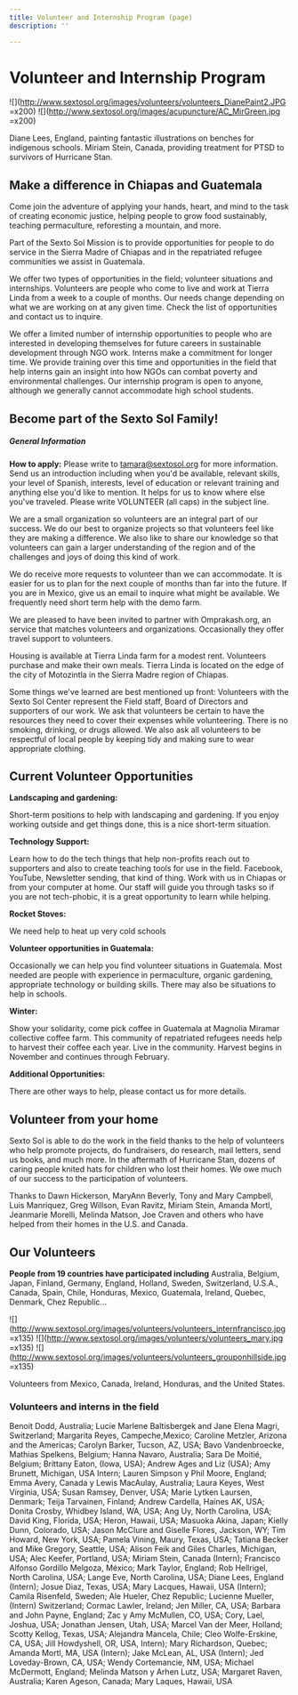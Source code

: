 ```yaml
---
title: Volunteer and Internship Program (page)
description: ''

---
```

# Volunteer and Internship Program

![](http://www.sextosol.org/images/volunteers/volunteers_DianePaint2.JPG =x200) ![](http://www.sextosol.org/images/acupuncture/AC_MirGreen.jpg =x200)

Diane Lees, England, painting fantastic illustrations on benches for indigenous schools. Miriam Stein, Canada, providing treatment for PTSD  to survivors of Hurricane Stan. 

## Make a difference in Chiapas and Guatemala

Come join the adventure of applying your hands, heart, and mind to the task of creating economic justice, helping people to grow food sustainably, teaching permaculture, reforesting a mountain, and more.

Part of the Sexto Sol Mission is to provide opportunities for people to do service in the Sierra Madre of Chiapas and in the repatriated refugee communities we assist in Guatemala.

We offer two types of opportunities in the field; volunteer situations and internships. Volunteers are people who come to live and work at Tierra Linda from a week to a couple of months. Our needs change depending on what we are working on at any given time. Check the list of opportunities and contact us to inquire.

We offer a limited number of internship opportunities to people who are interested in developing themselves for future careers in sustainable development through NGO work. Interns make a commitment for longer time. We provide training over this time and opportunities in the field that help interns gain an insight into how NGOs can combat poverty and environmental challenges. Our internship program is open to anyone, although we generally cannot accommodate high school students. 

## Become part of the Sexto Sol Family!

##### General Information

**How to apply:** Please write to tamara@sextosol.org for more information. Send us an introduction including when you'd be available, relevant skills, your level of Spanish, interests, level of education or relevant training and anything else you'd like to mention. It helps for us to know where else you've traveled. Please write VOLUNTEER (all caps) in the subject line. 

We are a small organization so volunteers are an integral part of our success. We do our best to organize projects so that volunteers feel like they are making a difference. We also like to share our knowledge so that volunteers can gain a larger understanding of the region and of the challenges and joys of doing this kind of work.

We do receive more requests to volunteer than we can accommodate. It is easier for us to plan for the next couple of months than far into the future. If you are in Mexico, give us an email to inquire what might be available. We frequently need short term help with the demo farm.

We are pleased to have been invited to partner with Omprakash.org, an service that matches volunteers and organizations. Occasionally they offer travel support to volunteers.

Housing is available at Tierra Linda farm for a modest rent. Volunteers purchase and make their own meals. Tierra Linda is located on the edge of the city of Motozintla in the Sierra Madre region of Chiapas.

Some things we've learned are best mentioned up front: Volunteers with the Sexto Sol Center represent the Field staff, Board of Directors and supporters of our work. We ask that volunteers be certain to have the resources they need to cover their expenses while volunteering. There is no smoking, drinking, or drugs allowed. We also ask all volunteers to be respectful of local people by keeping tidy and making sure to wear appropriate clothing.

## Current Volunteer Opportunities

**Landscaping and gardening:**

Short-term positions to help with landscaping and gardening. If you enjoy working outside and get things done, this is a nice short-term situation. 

**Technology Support:**

Learn how to do the tech things that help non-profits reach out to supporters and also to create teaching tools for use in the field. Facebook, YouTube, Newsletter sending, that kind of thing. Work with us in Chiapas or from your computer at home. Our staff will guide you through tasks so if you are not tech-phobic, it is a great opportunity to learn while helping. 

**Rocket Stoves:**

We need help to heat up very cold schools

**Volunteer opportunities in Guatemala:**

Occasionally we can help you find volunteer situations in Guatemala. Most needed are people with experience in permaculture, organic gardening, appropriate technology or building skills. There may also be situations to help in schools.

**Winter:**

Show your solidarity, come pick coffee in Guatemala at Magnolia Miramar collective coffee farm. This community of repatriated refugees needs help to harvest their coffee each year. Live in the community. Harvest begins in November and continues through February.

**Additional Opportunities:**

There are other ways to help, please contact us for more details. 

## **Volunteer from your home**

Sexto Sol is able to do the work in the field thanks to the help of volunteers who help promote projects, do fundraisers, do research, mail letters, send us books, and much more. In the aftermath of Hurricane Stan, dozens of caring people knited hats for children who lost their homes. We owe much of our success to the participation of volunteers.

Thanks to Dawn Hickerson, MaryAnn Beverly, Tony and Mary Campbell, Luis Manriquez, Greg Willson, Evan Ravitz, Miriam Stein, Amanda Mortl, Jeanmarie Morelli, Melinda Matson, Joe Craven and others who have helped from their homes in the U.S. and Canada.

## Our Volunteers

**People from 19 countries have participated including** Australia, Belgium, Japan, Finland, Germany, England, Holland, Sweden, Switzerland, U.S.A., Canada, Spain, Chile, Honduras, Mexico, Guatemala, Ireland, Quebec, Denmark, Chez Republic...

![](http://www.sextosol.org/images/volunteers/volunteers_internfrancisco.jpg =x135) ![](http://www.sextosol.org/images/volunteers/volunteers_mary.jpg =x135) ![](http://www.sextosol.org/images/volunteers/volunteers_grouponhillside.jpg =x135)

Volunteers from Mexico, Canada, Ireland, Honduras, and the United States. 

### Volunteers and interns in the field

Benoit Dodd, Australia; Lucie Marlene Baltisbergek and Jane Elena Magri, Switzerland; Margarita Reyes, Campeche,Mexico; Caroline Metzler, Arizona and the Americas; Carolyn Barker, Tucson, AZ, USA; Bavo Vandenbroecke, Mathias Spelkens, Belgium; Hanna Navaro, Australia; Sara De Moitié, Belgium; Brittany Eaton, (Iowa, USA); Andrew Ages and Liz (USA); Amy Brunett, Michigan, USA Intern; Lauren Simpson y Phil Moore, England; Emma Avery, Canada y Lewis MacAulay, Australia; Laura Keyes, West Virginia, USA; Susan Ramsey, Denver, USA; Marie Lytken Laursen, Denmark; Teija Tarvainen, Finland; Andrew Cardella, Haines AK, USA; Donita Crosby, Whidbey Island, WA, USA; Ang Uy, North Carolina, USA; David King, Florida, USA; Heron, Hawaii, USA; Masuoka Akina, Japan; Kielly Dunn, Colorado, USA; Jason McClure and Giselle Flores, Jackson, WY; Tim Howard, New York, USA; Pamela Vining, Maury, Texas, USA; Tatiana Becker and Mike Gregory, Seattle, USA; Alison Feik and Giles Charles, Michigan, USA; Alec Keefer, Portland, USA; Miriam Stein, Canada (Intern); Francisco Alfonso Gordillo Melgoza, México; Mark Taylor, England; Rob Hellrigel, North Carolina, USA; Lange Eve, North Carolina, USA; Diane Lees, England (Intern); Josue Diaz, Texas, USA; Mary Lacques, Hawaii, USA (Intern); Camila Risenfeld, Sweden; Ale Hueler, Chez Republic; Lucienne Mueller, (Intern) Switzerland; Cormac Lawler, Ireland; Jen Miller, CA, USA; Barbara and John Payne, England; Zac y Amy McMullen, CO, USA; Cory, Lael, Joshua, USA; Jonathan Jensen, Utah, USA; Marcel Van der Meer, Holland; Scotty Kellog, Texas, USA; Alejandra Mancela, Chile; Cleo Wolfe-Erskine, CA, USA; Jill Howdyshell, OR, USA, Intern); Mary Richardson, Quebec; Amanda Mortl, MA, USA (Intern); Jake McLean, AL, USA (Intern); Jed Loveday-Brown, CA, USA; Wendy Cortemancie, NM, USA; Michael McDermott, England; Melinda Matson y Arhen Lutz, USA; Margaret Raven, Australia; Karen Ageson, Canada; Mary Laques, Hawaii, USA